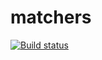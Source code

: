 # matchers

[![Build status](https://ci.appveyor.com/api/projects/status/nyeghapq6f69ve6e?svg=true)](https://ci.appveyor.com/project/Liaksej/matchers)

